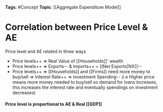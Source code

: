 
**Tags**: #Concept 
**Topic**: [[Aggregate Expenditure Model]]

# Correlation between Price Level & AE
Price level and AE related in three ways
- Price levels++ => Real Value of [[Households]]' wealth
- Price levels++ => Exports-- & Imports++ = [[Net Exports|NX]]--
- Price levels++ => [[Households]] and [[Firms]] need more money to buy/sell => Interest Rate++ => Investment Spending--
	(i.e Higher price means more money needed to buy/sell so demand for loans increases, this increases the interest rate and eventually spendings on investment decreases)

#### Price level is proportional to AE & Real [[GDP]]
